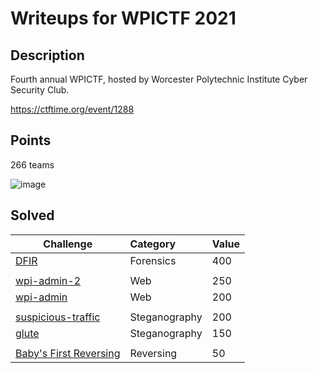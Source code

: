 # Writeups for WPICTF 2021
 

## Description  

Fourth annual WPICTF, hosted by Worcester Polytechnic Institute Cyber Security Club.

https://ctftime.org/event/1288  

## Points  

266 teams

![image](https://user-images.githubusercontent.com/72421091/116028650-20e99580-a647-11eb-8650-97d843219a37.png)




## Solved 

Challenge | Category | Value      
----------|:---------|:-----------
[DFIR](DFIR) | Forensics |  400 
[]() | []() | []()
[wpi-admin-2](wpi-admin-2) | Web |  250
[wpi-admin](wpi-admin) | Web |  200
[]() | []() | []()
[suspicious-traffic](suspicious-traffic) | Steganography |  200
[glute](glute) | Steganography |  150
[]() | []() | []()
[Baby's First Reversing](Baby's%20First%20Reversing) | Reversing |  50
